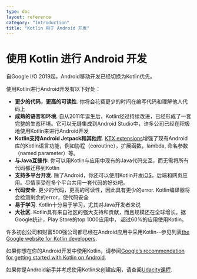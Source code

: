 ```yaml
---
type: doc
layout: reference
category: "Introduction"
title: "Kotlin 用于 Android 开发"
---
```


# 使用 Kotlin 进行 Android 开发

自Google I/O 2019起，Android移动开发已经切换为Kotlin优先。

使用Kotlin进行Android开发有以下好处：

* **更少的代码，更高的可读性**. 你将会花费更少的时间在编写代码和理解他人代码上
* **成熟的语言和环境**. 自从2011年诞生后，Kotlin经过持续改进，已经形成了一套完整的生态环境。它可以无缝集成到Android Studio中，许多公司已经在积极地使用Kotlin来进行Android开发
* **Kotlin支持Android Jetpack和其他库**. [KTX extensions](https://developer.android.com/kotlin/ktx)增强了现有Android库的Kotlin语言功能，例如协程（coroutine），扩展函数，lambda, 命名参数（named parameter）等。
* **与Java互操作**. 你可以用Kotlin与应用中现有的Java代码交互，而无需将所有代码都迁移到Kotlin
* **支持多平台开发**. 除了Android，你还可以使用Kotlin开发[iOS](https://www.jetbrains.com/lp/mobilecrossplatform/)，后端和网页应用。尽情享受在多个平台共用一套代码的好处吧。
* **代码安全**. 更少的代码，更高的可读性，因此具有更少的error. Kotlin编译器将会检测剩余的error，使代码安全
* **易于学习**. Kotlin十分易于学习，尤其对Java开发者来说
* **大社区**. Kotlin具有来自社区的强大支持和贡献，而且规模还在全球增长。据Google统计，Play Store的top 1000应用中， 超过60%的应用使用Kotlin。

许多初创公司和财富500强公司都已经在Android应用中采用Kotlin--参见列表[the Google website for Kotlin developers](https://developer.android.com/kotlin).

如果你想在你的Android开发中使用Kotlin，请参阅[Google’s recommendation for getting started with Kotlin on Android](https://developer.android.com/kotlin/get-started).

如果你是Android新手并考虑使用Kotlin来创建应用，请查阅[Udacity课程](https://www.udacity.com/course/developing-android-apps-with-kotlin--ud9012).
